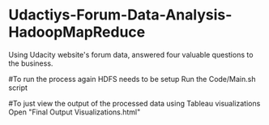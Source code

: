 # Udactiys-Forum-Data-Analysis-HadoopMapReduce
Using Udacity website's forum data, answered four valuable questions to the business.


#To run the process again
HDFS needs to be setup
Run the Code/Main.sh script

#To just view the output of the processed data using Tableau visualizations
Open "Final Output Visualizations.html"
